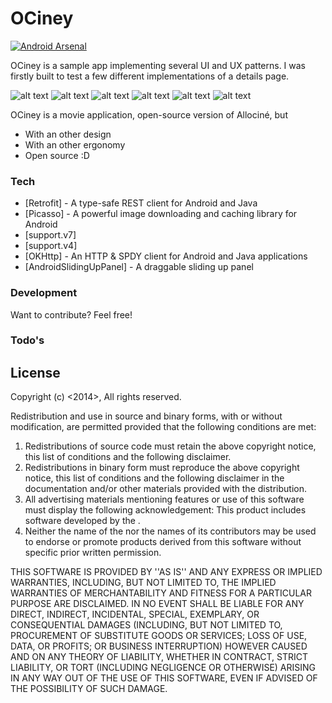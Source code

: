 # OCiney

[![Android Arsenal](https://img.shields.io/badge/Android%20Arsenal-OCiney-brightgreen.svg?style=flat)](http://android-arsenal.com/details/3/1602)

OCiney is a sample app implementing several UI and UX patterns.
I was firstly built to test a few different implementations of a details page.

![alt text](https://raw.githubusercontent.com/florent37/OCiney/master/images/00_films_small.png?raw=true)
![alt text](https://raw.githubusercontent.com/florent37/OCiney/master/images/01_film_small.png?raw=true)
![alt text](https://raw.githubusercontent.com/florent37/OCiney/master/images/02_salles_small.png?raw=true)
![alt text](https://raw.githubusercontent.com/florent37/OCiney/master/images/03_theater-movie_small.png?raw=true)
![alt text](https://raw.githubusercontent.com/florent37/OCiney/master/images/04_stars_small.png?raw=true)
![alt text](https://raw.githubusercontent.com/florent37/OCiney/master/images/05_star_small.png?raw=true)


OCiney is a movie application, open-source version of Allociné, but 

- With an other design
- With an other ergonomy
- Open source :D

### Tech

* [Retrofit] - A type-safe REST client for Android and Java
* [Picasso] - A powerful image downloading and caching library for Android
* [support.v7]
* [support.v4]
* [OKHttp] - An HTTP & SPDY client for Android and Java applications
* [AndroidSlidingUpPanel] - A draggable sliding up panel 

### Development
Want to contribute? Feel free!

### Todo's

License
----

Copyright (c) <2014>, <Florent Champigny>
All rights reserved.

Redistribution and use in source and binary forms, with or without
modification, are permitted provided that the following conditions are met:
1. Redistributions of source code must retain the above copyright
   notice, this list of conditions and the following disclaimer.
2. Redistributions in binary form must reproduce the above copyright
   notice, this list of conditions and the following disclaimer in the
   documentation and/or other materials provided with the distribution.
3. All advertising materials mentioning features or use of this software
   must display the following acknowledgement:
   This product includes software developed by the <organization>.
4. Neither the name of the <organization> nor the
   names of its contributors may be used to endorse or promote products
   derived from this software without specific prior written permission.

THIS SOFTWARE IS PROVIDED BY <Florent Champigny> ''AS IS'' AND ANY
EXPRESS OR IMPLIED WARRANTIES, INCLUDING, BUT NOT LIMITED TO, THE IMPLIED
WARRANTIES OF MERCHANTABILITY AND FITNESS FOR A PARTICULAR PURPOSE ARE
DISCLAIMED. IN NO EVENT SHALL <COPYRIGHT HOLDER> BE LIABLE FOR ANY
DIRECT, INDIRECT, INCIDENTAL, SPECIAL, EXEMPLARY, OR CONSEQUENTIAL DAMAGES
(INCLUDING, BUT NOT LIMITED TO, PROCUREMENT OF SUBSTITUTE GOODS OR SERVICES;
LOSS OF USE, DATA, OR PROFITS; OR BUSINESS INTERRUPTION) HOWEVER CAUSED AND
ON ANY THEORY OF LIABILITY, WHETHER IN CONTRACT, STRICT LIABILITY, OR TORT
(INCLUDING NEGLIGENCE OR OTHERWISE) ARISING IN ANY WAY OUT OF THE USE OF THIS
SOFTWARE, EVEN IF ADVISED OF THE POSSIBILITY OF SUCH DAMAGE.
